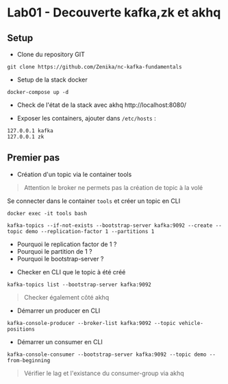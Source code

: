 # Lab01 - Decouverte kafka,zk et akhq

## Setup

- Clone du repository GIT 

```console
git clone https://github.com/Zenika/nc-kafka-fundamentals
```

- Setup de la stack docker

```console
docker-compose up -d
```

- Check de l'état de la stack avec akhq http://localhost:8080/

- Exposer les containers, ajouter dans `/etc/hosts` :

```
127.0.0.1 kafka
127.0.0.1 zk
```

## Premier pas

- Création d'un topic via le container tools
> Attention le broker ne permets pas la création de topic à la volé

Se connecter dans le container `tools` et créer un topic en CLI

```console
docker exec -it tools bash

kafka-topics --if-not-exists --bootstrap-server kafka:9092 --create --topic demo --replication-factor 1 --partitions 1
```

* Pourquoi le replication factor de 1 ?
* Pourquoi le partition de 1 ?
* Pourquoi le bootstrap-server ?

- Checker en CLI que le topic à été créé

```console
kafka-topics list --bootstrap-server kafka:9092
```
> Checker également côté akhq

- Démarrer un producer en CLI

```console
kafka-console-producer --broker-list kafka:9092 --topic vehicle-positions
```

- Démarrer un consumer en CLI

```console
kafka-console-consumer --bootstrap-server kafka:9092 --topic demo --from-beginning
```
> Vérifier le lag et l'existance du consumer-group via akhq